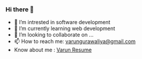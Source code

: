 ### Hi there 👋

- 🔭 I’m intrested in software development
- 🌱 I’m currently learning web development
- 👯 I’m looking to collaborate on ...
- 📫 How to reach me: varungurawaliya@gmail.com
- Know about me : [Varun Resume](https://drive.google.com/file/d/1ecOFEXfRst3x6VfSEkVJteznanaS6TYs/view?usp=drive_link)
